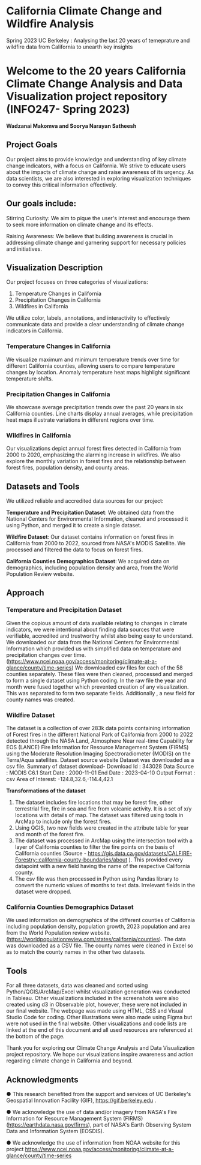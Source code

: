 # California Climate Change and Wildfire Analysis
 Spring 2023 UC Berkeley : Analysing the last 20 years of temeprature and wildfire data from California to unearth key insights
# Welcome to the 20 years California Climate Change Analysis and Data Visualization project repository (INFO247- Spring 2023)
**Wadzanai Makomva and Soorya Narayan Satheesh**
## Project Goals
Our project aims to provide knowledge and understanding of key climate change indicators, with a focus on California. We strive to educate users about the impacts of climate change and raise awareness of its urgency. As data scientists, we are also interested in exploring visualization techniques to convey this critical information effectively.
## Our goals include:
Stirring Curiosity: We aim to pique the user's interest and encourage them to seek more information on climate change and its effects.

Raising Awareness: We believe that building awareness is crucial in addressing climate change and garnering support for necessary policies and initiatives.
## Visualization Description
Our project focuses on three categories of visualizations:

1. Temperature Changes in California
1. Precipitation Changes in California
1. Wildfires in California

We utilize color, labels, annotations, and interactivity to effectively communicate data and provide a clear understanding of climate change indicators in California.
### Temperature Changes in California
We visualize maximum and minimum temperature trends over time for different California counties, allowing users to compare temperature changes by location. Anomaly temperature heat maps highlight significant temperature shifts.
### Precipitation Changes in California
We showcase average precipitation trends over the past 20 years in six California counties. Line charts display annual averages, while precipitation heat maps illustrate variations in different regions over time.
### Wildfires in California
Our visualizations depict annual forest fires detected in California from 2000 to 2020, emphasizing the alarming increase in wildfires. We also explore the monthly variation in forest fires and the relationship between forest fires, population density, and county areas.
## Datasets and Tools
We utilized reliable and accredited data sources for our project:

**Temperature and Precipitation Dataset**: We obtained data from the National Centers for Environmental Information, cleaned and processed it using Python, and merged it to create a single dataset.

**Wildfire Dataset**: Our dataset contains information on forest fires in California from 2000 to 2022, sourced from NASA's MODIS Satellite. We processed and filtered the data to focus on forest fires.

**California Counties Demographics Dataset**: We acquired data on demographics, including population density and area, from the World Population Review website.

## Approach 
### Temperature and Precipitation Dataset 
Given the copious amount of data available relating to changes in climate indicators, we were intentional about finding data sources that were verifiable, accredited and trustworthy whilst also being easy to understand. We downloaded our data from the National Centers for Environmental Information  which provided us with simplified data on temperature and precipitation changes over time. 
(https://www.ncei.noaa.gov/access/monitoring/climate-at-a-glance/county/time-series)
We downloaded csv files for each of the 58 counties separately. These files were then cleaned, processed and merged to form a single dataset using Python coding. In the raw file the year and month were fused together which prevented creation of any visualization. This was separated to form two separate fields. Additionally , a new field for county names was created.

### Wildfire Dataset
The dataset is a collection of over 283k data points containing information of Forest fires in the different National Park of California from 2000 to 2022 detected through the NASA Land, Atmosphere Near real-time Capability for EOS (LANCE) Fire Information for Resource Management System (FIRMS) using the Moderate Resolution Imaging Spectroradiometer (MODIS) on the Terra/Aqua satellites. 
Dataset source website 
Dataset was downloaded as a csv file.
Summary of dataset download-
    Download Id     : 343028
    Data Source     : MODIS C6.1
    Start Date      : 2000-11-01
    End Date        : 2023-04-10
    Output Format   : csv
    Area of Interest: -124.8,32.6,-114.4,42.1

**Transformations of the dataset**
1. The dataset includes fire locations that may be forest fire, other terrestrial fire, fire in sea and fire from volcanic activity. It is a set of x/y locations with details of map. The dataset was filtered using tools in ArcMap to include only the forest fires.
2. Using QGIS, two new fields were created in the attribute table for year and month of the forest fire.
3. The dataset was processed in ArcMap using the intersection tool with a layer of California counties to filter the fire points on the basis of California counties (Source -  https://gis.data.ca.gov/datasets/CALFIRE-Forestry::california-county-boundaries/about ). This provided every datapoint with a new field having the name of the respective California county.
4. The csv file was then processed in Python using Pandas library to convert the numeric values of months to text data. Irrelevant fields in the dataset were dropped. 

### California Counties Demographics Dataset
We used information on demographics of the different counties of California including population density, population growth, 2023 population and area from the World Population review website. 
(https://worldpopulationreview.com/states/california/counties). The data was downloaded as a CSV file. The county names were cleaned in Excel so as to match the county names in the other two datasets. 

## Tools 

For all three datasets, data was cleaned and sorted using Python/QGIS/ArcMap/Excel whilst visualization generation was conducted in Tableau. Other visualizations included in the screenshots were also created using d3 in Observable plot, however, these were not included in our final website. The webpage was made using HTML, CSS and Visual Studio Code for coding. Other illustrations were also made using Figma but were not used in the final website. Other visualizations and code lists are linked at the end of this document and all used resources are referenced at the bottom of the page. 


Thank you for exploring our Climate Change Analysis and Data Visualization project repository. We hope our visualizations inspire awareness and action regarding climate change in California and beyond.

## Acknowledgments 
●	This research benefited from the support and services of UC Berkeley's Geospatial Innovation Facility (GIF), https://gif.berkeley.edu .

●	We acknowledge the use of data and/or imagery from NASA's Fire Information for Resource Management System (FIRMS) (https://earthdata.nasa.gov/firms), part of NASA's Earth Observing System Data and Information System (EOSDIS).

●	We acknowledge the use of information from NOAA website for this project https://www.ncei.noaa.gov/access/monitoring/climate-at-a-glance/county/time-series

